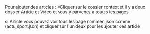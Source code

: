 Pour ajouter des articles :
  *Cliquer sur le dossier context et il y a deux dossier Article et Video et vous y parvenez a toutes les pages

  si Article vous pouvez voir tous les page nommer .json comme (actu_sport.json) et cliquer sur l'un deux pour les ajouter des article


